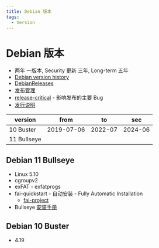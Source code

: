 ```yaml
---
title: Debian 版本
tags:
  - Version
---
```


# Debian 版本

- 两年 一版本, Security 更新 三年, Long-term 五年
- [Debian version history](https://en.wikipedia.org/wiki/Debian_version_history)
- [DebianReleases](https://wiki.debian.org/DebianReleases)
- [发布管理](https://release.debian.org/)
- [release-critical](https://bugs.debian.org/release-critical/) - 影响发布的主要 Bug
- [发行说明](https://www.debian.org/releases/testing/releasenotes)

| version     | from       | to      | sec     |
| ----------- | ---------- | ------- | ------- |
| 10 Buster   | 2019-07-06 | 2022-07 | 2024-06 |
| 11 Bullseye |

## Debian 11 Bullseye

- Linux 5.10
- cgroupv2
- exFAT - exfatprogs
- fai-quickstart - 自动安装 - Fully Automatic Installation
  - [fai-project](https://fai-project.org/)
- Bullseye [安装手册](https://www.debian.org/releases/bullseye/installmanual)

## Debian 10 Buster

- 4.19
